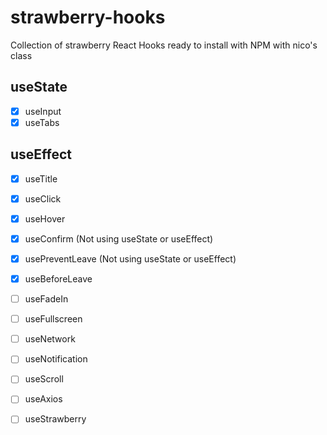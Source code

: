 # strawberry-hooks

Collection of strawberry React Hooks ready to install with NPM with nico's class

## useState

- [x] useInput
- [x] useTabs

## useEffect

- [x] useTitle
- [x] useClick
- [x] useHover
- [x] useConfirm (Not using useState or useEffect)
- [x] usePreventLeave (Not using useState or useEffect)
- [x] useBeforeLeave
- [ ] useFadeIn
- [ ] useFullscreen
- [ ] useNetwork
- [ ] useNotification
- [ ] useScroll
- [ ] useAxios

- [ ] useStrawberry
